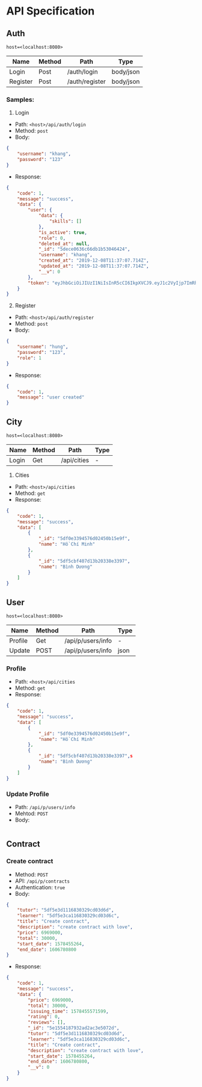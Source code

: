 # API Specification

## Auth

`host=<localhost:8080>`

| Name | Method | Path | Type |
| -----| -----| ----| ----|
| Login | Post | /auth/login | body/json |
| Register | Post | /auth/register | body/json |


### Samples:
1. Login

- Path: `<host>/api/auth/login`
- Method: `post`
- Body:
```json
{
    "username": "khang",
    "password": "123"
}
```
- Response:
``` json
{
    "code": 1,
    "message": "success",
    "data": {
        "user": {
            "data": {
                "skills": []
            },
            "is_active": true,
            "role": 0,
            "deleted_at": null,
            "_id": "5dece0636c66db1b53046424",
            "username": "khang",
            "created_at": "2019-12-08T11:37:07.714Z",
            "updated_at": "2019-12-08T11:37:07.714Z",
            "__v": 0
        },
        "token": "eyJhbGciOiJIUzI1NiIsInR5cCI6IkpXVCJ9.eyJ1c2VyIjp7ImRhdGEiOnsic2tpbGxzIjpbXX0sImlzX2FjdGl2ZSI6dHJ1ZSwicm9sZSI6MCwiZGVsZXRlZF9hdCI6bnVsbCwiX2lkIjoiNWRlY2UwNjM2YzY2ZGIxYjUzMDQ2NDI0IiwidXNlcm5hbWUiOiJraGFuZyIsImNyZWF0ZWRfYXQiOiIyMDE5LTEyLTA4VDExOjM3OjA3LjcxNFoiLCJ1cGRhdGVkX2F0IjoiMjAxOS0xMi0wOFQxMTozNzowNy43MTRaIiwiX192IjowfSwiaWF0IjoxNTc1ODA1MDgxLCJleHAiOjE1NzU4OTE0ODF9.1xRUlLQvj1wJ84QdGg7SqzXTNkeJr--wEFKaDg67jWo"
    }
}
```

2. Register 

- Path: `<host>/api/auth/register`
- Method: `post`
- Body:
```json
{
	"username": "hung",
	"password": "123",
	"role": 1
}
```
- Response:
``` json
{
    "code": 1,
    "message": "user created"
}
```

## City
`host=<localhost:8080>`

| Name | Method | Path | Type |
| -----| -----| ----| ----|
| Login | Get | /api/cities | - |

1. Cities

- Path: `<host>/api/cities`
- Method: `get`
- Response:
``` json
{
    "code": 1,
    "message": "success",
    "data": [
        {
            "_id": "5df0e3394576d02450b15e9f",
            "name": "Hồ Chí Minh"
        },
        {
            "_id": "5df5cbf407d13b20338e3397",
            "name": "Bình Dương"
        }
    ]
}
```

## User
`host=<localhost:8080>`

| Name | Method | Path | Type |
| -----| -----| ----| ----|
| Profile | Get | /api/p/users/info | - |
| Update | POST | /api/p/users/info | json |

### Profile

- Path: `<host>/api/cities`
- Method: `get`
- Response:
``` json
{
    "code": 1,
    "message": "success",
    "data": [
        {
            "_id": "5df0e3394576d02450b15e9f",
            "name": "Hồ Chí Minh"
        },
        {
            "_id": "5df5cbf407d13b20338e3397",s
            "name": "Bình Dương"
        }
    ]
}
```

### Update Profile
- Path: `/api/p/users/info`
- Mehtod: `POST`
- Body:
```json

```

## Contract
### Create contract
- Method: `POST`
- API: `/api/p/contracts`
- Authentication: `true`
- Body:
```json
{
	"tutor": "5df5e3d1116830329cd03d6d",
	"learner": "5df5e3ca116830329cd03d6c",
	"title": "Create contract",
	"description": "create contract with love",
	"price": 6969000,
	"total": 30000,
	"start_date": 1578455264,
	"end_date": 1606780800
}
```
- Response:
```json
{
    "code": 1,
    "message": "success",
    "data": {
        "price": 6969000,
        "total": 30000,
        "issuing_time": 1578455571599,
        "rating": 0,
        "reviews": [],
        "_id": "5e1554187932ad2ac3e5072d",
        "tutor": "5df5e3d1116830329cd03d6d",
        "learner": "5df5e3ca116830329cd03d6c",
        "title": "Create contract",
        "description": "create contract with love",
        "start_date": 1578455264,
        "end_date": 1606780800,
        "__v": 0
    }
}
```